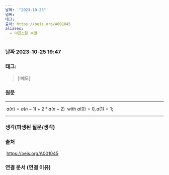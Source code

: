 ```yaml
---
날짜: '"2023-10-25"'
넘버: 
태그: 
출처: https://oeis.org/A001045
aliases:
  - 야콥스탈 수열
---
```

### 날짜  2023-10-25 19:47

### 태그:

>[!메모]
>

### 원문
---
 $a(n) = a(n-1) + 2*a(n-2)$ 
 with $a(0) = 0, a(1) = 1$;
 

---
### 생각(파생된 질문/생각)

### 출처
 https://oeis.org/A001045

### 연결 문서 (연결 이유)
